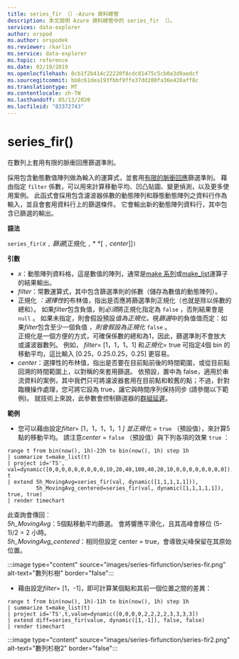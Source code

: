 ```yaml
---
title: series_fir （）-Azure 資料總管
description: 本文說明 Azure 資料總管中的 series_fir （）。
services: data-explorer
author: orspod
ms.author: orspodek
ms.reviewer: rkarlin
ms.service: data-explorer
ms.topic: reference
ms.date: 02/19/2019
ms.openlocfilehash: 0cb1f2b414c22220f8cdc81475c5cb0a3d9aedcf
ms.sourcegitcommit: bb8c61dea193fbbf9ffe37dd200fa36e428aff8c
ms.translationtype: MT
ms.contentlocale: zh-TW
ms.lasthandoff: 05/13/2020
ms.locfileid: "83372743"
---
```

# <a name="series_fir"></a>series_fir()

在數列上套用有限的脈衝回應篩選準則。  

採用包含動態數值陣列做為輸入的運算式，並套用[有限的脈衝回應](https://en.wikipedia.org/wiki/Finite_impulse_response)篩選準則。 藉由指定 `filter` 係數，可以用來計算移動平均、凹凸貼圖、變更偵測，以及更多使用案例。 此函式會採用包含濾波器係數的動態陣列和靜態動態陣列之資料行作為輸入，並且會套用資料行上的篩選條件。 它會輸出新的動態陣列資料行，其中包含已篩選的輸出。  

**語法**

`series_fir(`*x* `,` *篩選*[正規化 `,` * *[ `,` *center*]]`)`

**引數**

* *x*：動態陣列資料格，這是數值的陣列，通常是[make 系列](make-seriesoperator.md)或[make_list](makelist-aggfunction.md)運算子的結果輸出。
* *filter*：常數運算式，其中包含篩選準則的係數（儲存為數值的動態陣列）。
* 正規化 *：選擇性*的布林值，指出是否應將篩選準則正規化（也就是除以係數的總和）。 如果*filter*包含負值，則*必須*將正規化指定為 `false` ，否則結果會是 `null` 。 如果未指定，則會假設預設*值為正規化*，視*篩選*中的負值值而定：如果*filter*包含至少一個負值 *，則會假設為正規化* `false` 。  
正規化是一個方便的方式，可確保係數的總和為1，因此，篩選準則不會放大或濾波器數列。 例如， *filter*= [1，1，1，1] 和*正規化*= true 可指定4個 bin 的移動平均，這比輸入 [0.25，0.25.0.25，0.25] 更容易。
* *center*：選擇性的布林值，指出是否要在目前點前後的時間範圍，或從目前點回溯的時間範圍上，以對稱的來套用篩選。 依預設，置中為 false，適用於串流資料的案例，其中我們只可將濾波器套用在目前點和較舊的點；不過，針對臨機操作處理，您可將它設為 true，讓它與時間序列保持同步 (請參閱以下範例)。 就技術上來說，此參數會控制篩選器的[群組延遲](https://en.wikipedia.org/wiki/Group_delay_and_phase_delay)。

**範例**

* 您可以藉由設定*filter*= [1，1，1，1，1 *] 並正規化* = `true` （預設值），來計算5點的移動平均。 請注意*center* = `false` （預設值）與下列各項的效果 `true` ：

<!-- csl: https://help.kusto.windows.net:443/Samples -->
```kusto
range t from bin(now(), 1h)-23h to bin(now(), 1h) step 1h
| summarize t=make_list(t)
| project id='TS', val=dynamic([0,0,0,0,0,0,0,0,0,10,20,40,100,40,20,10,0,0,0,0,0,0,0,0]), t
| extend 5h_MovingAvg=series_fir(val, dynamic([1,1,1,1,1])),
         5h_MovingAvg_centered=series_fir(val, dynamic([1,1,1,1,1]), true, true)
| render timechart
```

此查詢會傳回︰  
*5h_MovingAvg*：5個點移動平均篩選。 會將響應平滑化，且其高峰會移位 (5-1)/2 = 2 小時。  
*5h_MovingAvg_centered*：相同但設定 center = true，會導致尖峰保留在其原始位置。

:::image type="content" source="images/series-firfunction/series-fir.png" alt-text="數列杉樹" border="false":::

* 藉由設定*filter*= [1，-1]，即可計算某個點和其前一個位置之間的差異：

<!-- csl: https://help.kusto.windows.net:443/Samples -->
```kusto
range t from bin(now(), 1h)-11h to bin(now(), 1h) step 1h
| summarize t=make_list(t)
| project id='TS',t,value=dynamic([0,0,0,0,2,2,2,2,3,3,3,3])
| extend diff=series_fir(value, dynamic([1,-1]), false, false)
| render timechart
```

:::image type="content" source="images/series-firfunction/series-fir2.png" alt-text="數列杉樹2" border="false":::
